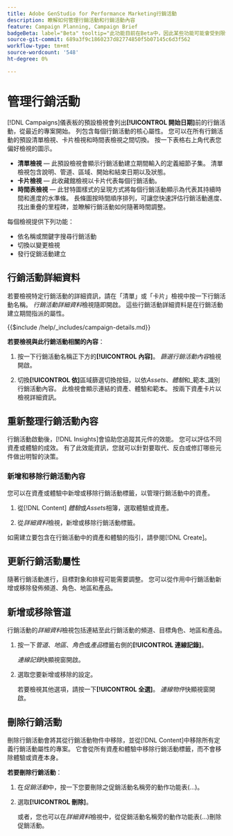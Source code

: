 ```yaml
---
title: Adobe GenStudio for Performance Marketing行銷活動
description: 瞭解如何管理行銷活動和行銷活動內容
feature: Campaign Planning, Campaign Brief
badgeBeta: label="Beta" tooltip="此功能目前在Beta中，因此某些功能可能會受到限制或有所變更。"
source-git-commit: 689a3f9c1860237d82774850f5b07145c6d3f562
workflow-type: tm+mt
source-wordcount: '548'
ht-degree: 0%

---
```


# 管理行銷活動

[!DNL Campaigns]儀表板的預設檢視會列出&#x200B;**[!UICONTROL 開始日期]**&#x200B;前的行銷活動，從最近的專案開始。 列包含每個行銷活動的核心屬性。 您可以在所有行銷活動的預設清單檢視、卡片檢視和時間表檢視之間切換。 按一下表格右上角代表您偏好檢視的圖示。

* **清單檢視** — 此預設檢視會顯示行銷活動建立期間輸入的定義細節子集。 清單檢視包含說明、管道、區域、開始和結束日期以及狀態。
* **卡片檢視** — 此收藏館檢視以卡片代表每個行銷活動。
* **時間表檢視** — 此甘特圖樣式的呈現方式將每個行銷活動顯示為代表其持續時間和進度的水準條。 長條圖按時間順序排列，可讓您快速評估行銷活動進度、找出重疊的里程碑，並瞭解行銷活動如何隨著時間調整。

每個檢視提供下列功能：

* 依名稱或關鍵字搜尋行銷活動
* 切換以變更檢視
* 發行促銷活動建立

## 行銷活動詳細資料

若要檢視特定行銷活動的詳細資訊，請在「清單」或「卡片」檢視中按一下行銷活動名稱。 _行銷活動詳細資料_&#x200B;檢視隨即開啟。 這些行銷活動詳細資料是在行銷活動建立期間指派的屬性。

{{$include /help/_includes/campaign-details.md}}

**若要檢視與此行銷活動相關的內容**：

1. 按一下行銷活動名稱正下方的&#x200B;**[!UICONTROL 內容]**。 _篩選行銷活動內容_&#x200B;檢視開啟。

1. 切換&#x200B;**[!UICONTROL 依]**&#x200B;區域篩選切換按鈕，以依&#x200B;_Assets_、_體驗_&#x200B;和&#x200B;_範本_識別行銷活動內容。
此檢視會顯示連結的資產、體驗和範本。 按兩下資產卡片以檢視詳細資訊。

## 重新整理行銷活動內容

行銷活動啟動後，[!DNL Insights]會協助您追蹤其元件的效能。 您可以評估不同資產或體驗的成效。 有了此效能資訊，您就可以針對要取代、反白或修訂哪些元件做出明智的決策。

### 新增和移除行銷活動內容

您可以在資產或體驗中新增或移除行銷活動標籤，以管理行銷活動中的資產。

1. 從[!DNL Content] _體驗_&#x200B;或&#x200B;_Assets_&#x200B;相簿，選取體驗或資產。

1. 從&#x200B;_詳細資料_&#x200B;檢視，新增或移除行銷活動標籤。

如需建立要包含在行銷活動中的資產和體驗的指引，請參閱[!DNL Create]。

## 更新行銷活動屬性

隨著行銷活動進行，目標對象和排程可能需要調整。 您可以從作用中行銷活動新增或移除發佈頻道、角色、地區和產品。

## 新增或移除管道

行銷活動的&#x200B;_詳細資料_&#x200B;檢視包括連結至此行銷活動的頻道、目標角色、地區和產品。

1. 按一下&#x200B;_管道_、_地區_、_角色_&#x200B;或&#x200B;_產品_&#x200B;標籤右側的&#x200B;**[!UICONTROL 連線記錄]**。

   _連線記錄_&#x200B;快顯視窗開啟。

1. 選取您要新增或移除的設定。

   若要檢視其他選項，請按一下&#x200B;**[!UICONTROL 全選]**。 _連線物件_&#x200B;快顯視窗開啟。

## 刪除行銷活動

刪除行銷活動會將其從行銷活動物件中移除，並從[!DNL Content]中移除所有定義行銷活動屬性的專案。 它會從所有資產和體驗中移除行銷活動標籤，而不會移除體驗或資產本身。

**若要刪除行銷活動**：

1. 在&#x200B;_促銷活動_&#x200B;中，按一下您要刪除之促銷活動名稱旁的動作功能表(...)。

1. 選取&#x200B;**[!UICONTROL 刪除]**。

   或者，您也可以在&#x200B;_詳細資料_&#x200B;檢視中，從促銷活動名稱旁的動作功能表(...)刪除促銷活動。
